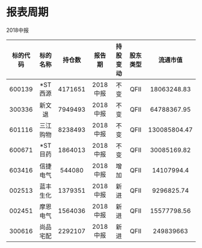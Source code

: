 # 报表周期 

2018中报

| 标的代码 | 标的名称 | 持仓数 | 报告期 | 持股变动 | 股东类型 | 流通市值 |
|:--:|:--:|:--:|:--:|:--:|:--:|:--:|
|600139|*ST西源|4171651|2018中报|不变|QFII|18063248.83|
|300336|新文退|7949493|2018中报|不变|QFII|64788367.95|
|601116|三江购物|8238493|2018中报|不变|QFII|130085804.47|
|600671|*ST目药|1864013|2018中报|不变|QFII|30085169.82|
|603416|信捷电气|544080|2018中报|增加|QFII|14107994.4|
|002513|蓝丰生化|1379351|2018中报|新进|QFII|9296825.74|
|002451|摩恩电气|1564036|2018中报|新进|QFII|15577798.56|
|300616|尚品宅配|2292107|2018中报|新进|QFII|249839663|